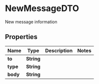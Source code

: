 

# NewMessageDTO

New message information

## Properties

| Name | Type | Description | Notes |
|------------ | ------------- | ------------- | -------------|
|**to** | **String** |  |  |
|**type** | **String** |  |  |
|**body** | **String** |  |  |



